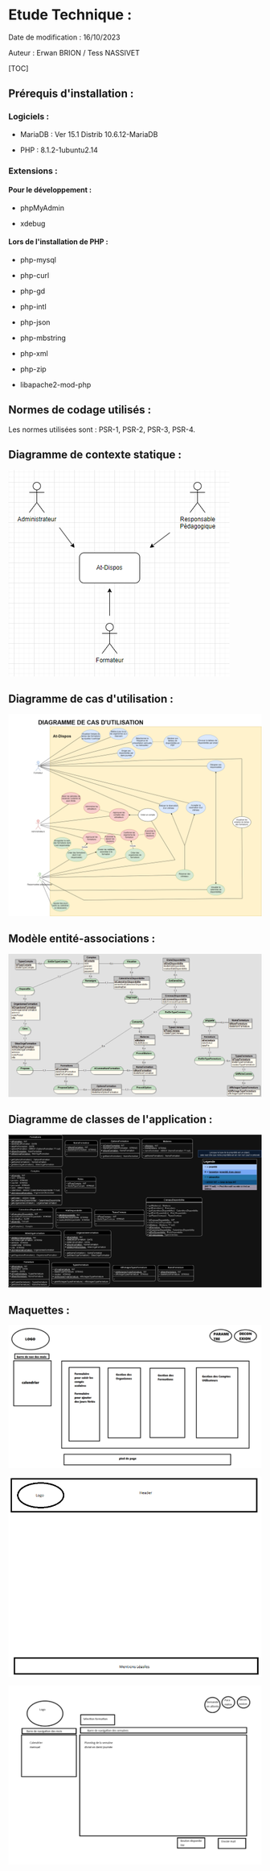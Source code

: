# Etude Technique :

Date de modification : 16/10/2023

Auteur : Erwan BRION / Tess NASSIVET

[TOC]

## Prérequis d'installation :

### Logiciels :

- MariaDB : Ver 15.1 Distrib 10.6.12-MariaDB

- PHP : 8.1.2-1ubuntu2.14

  

### Extensions :

#### Pour le développement :

- phpMyAdmin

- xdebug

  

#### Lors de l'installation de PHP : 

- php-mysql

- php-curl

- php-gd

- php-intl

- php-json

- php-mbstring

- php-xml

- php-zip

- libapache2-mod-php 

  

## Normes de codage utilisés :

Les normes utilisées sont : PSR-1, PSR-2, PSR-3, PSR-4.



## Diagramme de contexte statique :

![](./img/Diagramme_Contexte_Statique.png)

## Diagramme de cas d'utilisation :

![](./img/Diagramme_de_Cas_d_Utilisation.png)

## Modèle entité-associations :

![](./img/Diagramme_Entite_Associations.png)

## Diagramme de classes de l'application :

![](./img/Diagramme_de_Classe_de_Application.png)

## Maquettes :

![](./schema/maquette_adm.png)

![](./schema/maquette_layout_commun.png)

![](./schema/Layout-formateur.png)
